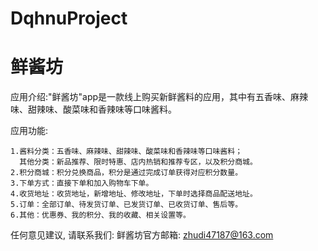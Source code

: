 # DqhnuProject
# 鲜酱坊

  应用介绍:"鲜酱坊"app是一款线上购买新鲜酱料的应用，其中有五香味、麻辣味、甜辣味、酸菜味和香辣味等口味酱料。
  
  应用功能:
    
    1.酱料分类：五香味、麻辣味、甜辣味、酸菜味和香辣味等口味酱料；
      其他分类：新品推荐、限时特惠、店内热销和推荐专区，以及积分商城。
    2.积分商城：积分兑换商品，积分是通过完成订单获得对应积分数量。
    3.下单方式：直接下单和加入购物车下单。
    4.收货地址：收货地址，新增地址、修改地址，下单时选择商品配送地址。
    5.订单：全部订单、待发货订单、已发货订单、已收货订单、售后等。
    6.其他：优惠券、我的积分、我的收藏、相关设置等。
    
  任何意见建议, 请联系我们: 
  鲜酱坊官方邮箱: zhudi47187@163.com
